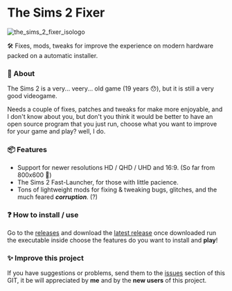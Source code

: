
# The Sims 2 Fixer

![the_sims_2_fixer_isologo](https://github.com/wayfinderd/the_sims_2_fixer/assets/98564343/cfe4220c-9d84-4df0-96ac-69045c5355e7)

🛠 Fixes, mods, tweaks for improve the experience on modern hardware packed on a automatic installer.

### 📄 About
The Sims 2 is a very... veery... old game (19 years 😯), but it is still a very good videogame. 

Needs a couple of fixes, patches and tweaks for make more enjoyable, and I don't know about you, but don't you think it would be better to have an open source program that you just run, choose what you want to improve for your game and play? well, I do.

### 📦 Features
 - Support for newer resolutions HD / QHD / UHD and 16:9. (So far from 800x600 🤮)
 - The Sims 2 Fast-Launcher, for those with little pacience.
 - Tons of lightweight mods for fixing & tweaking bugs, glitches, and the much feared ***corruption***. (?)

### ❓ How to install / use
Go to the [releases](https://github.com/wayfinderd/the_sims_2_fixer/releases) and download the [latest release](https://github.com/wayfinderd/the_sims_2_fixer/releases) once downloaded run the executable inside choose the features do you want to install and **play**! 

### ✨ Improve this project
If you have suggestions or problems, send them to the [issues](https://github.com/wayfinderd/the_sims_2_fixer/issues) section of this GIT, it be will appreciated by **me** and by the **new users** of this project.


	
